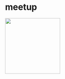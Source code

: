 # meetup

<img height="180em" src="https://github-readme-stats.vercel.app/api?username=cloudnloud&show_icons=true&hide_border=true&&count_private=true&include_all_commits=true" />